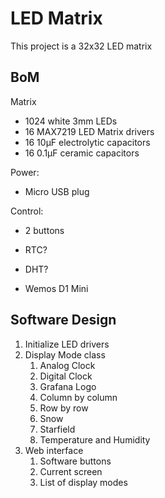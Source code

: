 # LED Matrix

This project is a 32x32 LED matrix

## BoM
Matrix
* 1024 white 3mm LEDs
* 16 MAX7219 LED Matrix drivers
* 16 10µF electrolytic capacitors
* 16 0.1µF ceramic capacitors

Power:
* Micro USB plug

Control:
* 2 buttons
* RTC?
* DHT?

* Wemos D1 Mini


## Software Design

1. Initialize LED drivers
1. Display Mode class
    1. Analog Clock
    1. Digital Clock
    1. Grafana Logo
    1. Column by column
    1. Row by row
    1. Snow
    1. Starfield
    1. Temperature and Humidity
1. Web interface
    1. Software buttons
    1. Current screen
    1. List of display modes
